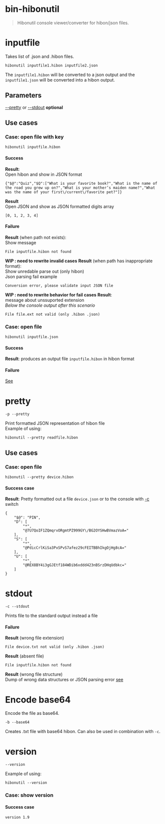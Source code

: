 # bin-hibonutil

>Hibonutil console viewer/converter for hibon/json files.

# inputfile
Takes list of  .json and .hibon files.
```
hibonutil inputfile1.hibon inputfile2.json 
```
The `inputfile1.hibon` will be converted to a json output
and the `inputfile1.json` will be converted into a hibon output.
## Parameters
[--pretty](#pretty) or
[--stdout](#stdout) **optional**
## Use cases

###  Case: open file with key
```
hibonutil inputfile.hibon
```
#### Success
**Result**:
<br>Open hibon and show in JSON format
```
{"$@":"Quiz","$Q":["What is your favorite book?","What is the name of the road you grew up on?","What is your mother’s maiden name?","What was the name of your first\/current\/favorite pet?"]}
```
**Result**
<br>Open JSON and show as JSON formatted digits array
```
[0, 1, 2, 3, 4]
```

#### Failure
**Result** (when path not exists):
<br>Show message
```
File inputfile.hibon not found
```

**WIP : need to rewrite invalid cases**
**Result** (when path has inappropriate format):
<br>Show unredable parse out (only hibon)
<br>Json parsing fail example
```
Conversion error, please validate input JSON file
```

**WIP : need to rewrite behavior for fail cases**
**Result**:
<br>message about unssuported extension
<br>_Below the console output after this scenario_
```
File file.ext not valid (only .hibon .json)
```

###  Case: open file
```
hibonutil inputfile.json
```
#### Success
**Result**:
produces an output file `inputfile.hibon` in hibon format

#### Failure
[See](#failure)


# pretty
```
-p --pretty
```
Print formatted JSON representation of hibon file<br>
Example of using:
```
hibonutil --pretty readfile.hibon
```
## Use cases

###  Case: open file
```
hibonutil --pretty device.hibon
```
#### Success case
**Result**:
Pretty formatted out a file `device.json` or to the console with [-c](#stdout) switch

```
{
    "$@": "PIN",
    "D": [
        "*",
        "@7U7QoIF1ZQmqrvORgmtPZ999GY\/BG2OYSHwBVmazVoA="
    ],
    "S": [
        "*",
        "@PdicCrlKiSa3PxSPvS7afez29cFEITBBhIkgOjHg8cA="
    ],
    "U": [
        "*",
        "@REX8BY4i3gGJEtf184WDib6xddd423nBSrzDHqUdbkc="
    ]
}
```
# stdout
```
-c --stdout
```
Prints file to the standard output instead a file<br>

#### Failure
**Result** (wrong file extension)
```
File device.txt not valid (only .hibon .json)
```
**Result** (absent file)<br>
```
File inputfile.hibon not found
```
**Result** (wrong file structure)<br>
Dump of wrong data structures or JSON parsing error [see](#failure)

# Encode base64
Encode the file as base64.
```
-b --base64
```
Creates .txt file with base64 hibon. Can also be used in combination with `-c`.

# version
```
--version
```

Example of using:
```
hibonutil --version
```
###  Case: show version
#### Success case
```
version 1.9
```
